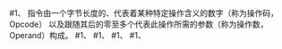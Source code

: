 #1、
    指令由一个字节长度的、代表着某种特定操作含义的数字（称为操作码，Opcode）
    以及跟随其后的零至多个代表此操作所需的参数（称为操作数，Operand）构成。
#1、
#1、
#1、
#1、
